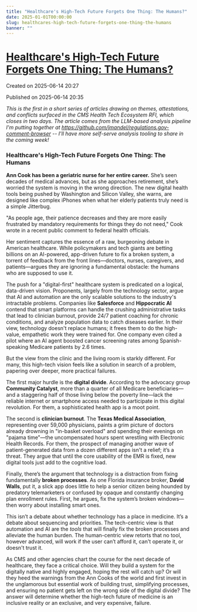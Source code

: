 ```yaml
---
title: "Healthcare's High-Tech Future Forgets One Thing: The Humans?"
date: 2025-01-01T00:00:00
slug: healthcares-high-tech-future-forgets-one-thing-the-humans
banner: ""
---
```


<h1><a href="https://www.linkedin.com/pulse/healthcares-high-tech-future-forgets-one-thing-humans-josh-mandel-md-ignhc">Healthcare's High-Tech Future Forgets One Thing: The Humans?</a></h1>
<p class="created">Created on 2025-06-14 20:27</p>
<p class="published">Published on 2025-06-14 20:35</p>
<div><p><em>This is the first in a short series of articles drawing on themes, attestations, and conflicts surfaced in the CMS Health Tech Ecosystem RFI, which closes in two days. The article comes from the LLM-based analysis pipeline I'm putting together at </em><a href="https://github.com/jmandel/regulations.gov-comment-browser" target="_blank"><em>https://github.com/jmandel/regulations.gov-comment-browser</em></a><em> -- I'll have more self-serve analysis tooling to share in the coming week!</em></p><h3>Healthcare's High-Tech Future Forgets One Thing: The Humans</h3><p><strong>Ann Cook has been a geriatric nurse for her entire career.</strong> She’s seen decades of medical advances, but as she approaches retirement, she’s worried the system is moving in the wrong direction. The new digital health tools being pushed by Washington and Silicon Valley, she warns, are designed like complex iPhones when what her elderly patients truly need is a simple Jitterbug.</p><p>"As people age, their patience decreases and they are more easily frustrated by mandatory requirements for things they do not need," Cook wrote in a recent public comment to federal health officials.</p><p>Her sentiment captures the essence of a raw, burgeoning debate in American healthcare. While policymakers and tech giants are betting billions on an AI-powered, app-driven future to fix a broken system, a torrent of feedback from the front lines—doctors, nurses, caregivers, and patients—argues they are ignoring a fundamental obstacle: the humans who are supposed to use it.</p><p>The push for a "digital-first" healthcare system is predicated on a logical, data-driven vision. Proponents, largely from the technology sector, argue that AI and automation are the only scalable solutions to the industry's intractable problems. Companies like <strong>Salesforce</strong> and <strong>Hippocratic AI</strong> contend that smart platforms can handle the crushing administrative tasks that lead to clinician burnout, provide 24/7 patient coaching for chronic conditions, and analyze population data to catch diseases earlier. In their view, technology doesn't replace humans; it frees them to do the high-value, empathetic work they were trained for. One company even cited a pilot where an AI agent boosted cancer screening rates among Spanish-speaking Medicare patients by 2.6 times.</p><p>But the view from the clinic and the living room is starkly different. For many, this high-tech vision feels like a solution in search of a problem, papering over deeper, more practical failures.</p><p>The first major hurdle is the <strong>digital divide</strong>. According to the advocacy group <strong>Community Catalyst</strong>, more than a quarter of all Medicare beneficiaries—and a staggering half of those living below the poverty line—lack the reliable internet or smartphone access needed to participate in this digital revolution. For them, a sophisticated health app is a moot point.</p><p>The second is <strong>clinician burnout</strong>. The <strong>Texas Medical Association</strong>, representing over 59,000 physicians, paints a grim picture of doctors already drowning in "in-basket overload" and spending their evenings on "pajama time"—the uncompensated hours spent wrestling with Electronic Health Records. For them, the prospect of managing another wave of patient-generated data from a dozen different apps isn't a relief; it’s a threat. They argue that until the core usability of the EMR is fixed, new digital tools just add to the cognitive load.</p><p>Finally, there’s the argument that technology is a distraction from fixing fundamentally <strong>broken processes</strong>. As one Florida insurance broker, <strong>David Walls</strong>, put it, a slick app does little to help a senior citizen being hounded by predatory telemarketers or confused by opaque and constantly changing plan enrollment rules. First, he argues, fix the system’s broken windows—then worry about installing smart ones.</p><p>This isn’t a debate about whether technology has a place in medicine. It’s a debate about sequencing and priorities. The tech-centric view is that automation and AI are the <em>tools</em> that will finally fix the broken processes and alleviate the human burden. The human-centric view retorts that no tool, however advanced, will work if the user can’t afford it, can't operate it, or doesn't trust it.</p><p>As CMS and other agencies chart the course for the next decade of healthcare, they face a critical choice. Will they build a system for the digitally native and highly engaged, hoping the rest will catch up? Or will they heed the warnings from the Ann Cooks of the world and first invest in the unglamorous but essential work of building trust, simplifying processes, and ensuring no patient gets left on the wrong side of the digital divide? The answer will determine whether the high-tech future of medicine is an inclusive reality or an exclusive, and very expensive, failure.</p></div>
